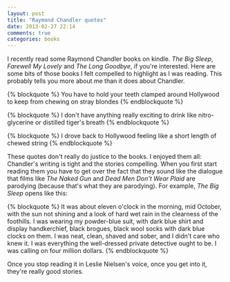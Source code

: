 ```yaml
---
layout: post
title: "Raymond Chandler quotes"
date: 2013-02-27 22:14
comments: true
categories: books
---
```

I recently read some Raymond Chandler books on kindle.
*The Big Sleep*, *Farewell My Lovely* and *The Long Goodbye*, if you're interested.
Here are some bits of those books I felt compelled to highlight as I was reading.
This probably tells you more about me than it does about Chandler.

<!-- more -->

{% blockquote %}
You have to hold your teeth clamped around Hollywood to keep from chewing on stray blondes
{% endblockquote %}

{% blockquote %}
I don't have anything really exciting to drink like nitro-glycerine or distilled tiger's breath
{% endblockquote %}

{% blockquote %}
I drove back to Hollywood feeling like a short length of chewed string
{% endblockquote %}

These quotes don't really do justice to the books.
I enjoyed them all:
Chandler's writing is tight and the stories compelling.
When you first start reading them you have to get over the fact that they sound like
the dialogue that films like *The Naked Gun* and *Dead Men Don't Wear Plaid*
are parodying (because that's what they are parodying).
For example, *The Big Sleep* opens like this:

{% blockquote %}
It was about eleven o'clock in the morning, mid October, with the sun not shining and a look of hard wet rain in the clearness of the foothills. I was wearing my powder-blue suit, with dark blue shirt and display handkerchief, black brogues, black wool socks with dark blue clocks on them. I was neat, clean, shaved and sober, and I didn't care who knew it. I was everything the well-dressed private detective ought to be. I was calling on four million dollars.
{% endblockquote %}

Once you stop reading it in Leslie Nielsen's voice,
once you get into it, they're really good stories.
